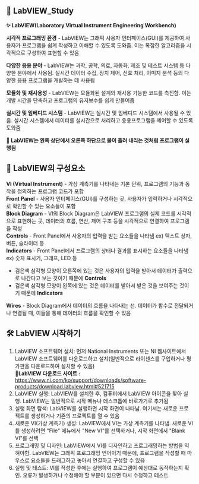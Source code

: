 ## 📝 LabVIEW_Study <br>


**✨ LabVIEW(Laboratory Virtual Instrument Engineering Workbench)**

**시각적 프로그래밍 환경** - LabVIEW는 그래픽 사용자 인터페이스(GUI)를 제공하여 사용자가 프로그램을 쉽게 작성하고 이해할 수 있도록 도와줌. 이는 복잡한 알고리즘을 시각적으로 구성하여 표현할 수 있음

**다양한 응용 분야** - LabVIEW는 과학, 공학, 의료, 자동화, 제조 및 테스트 시스템 등 다양한 분야에서 사용됨. 실시간 데이터 수집, 장치 제어, 신호 처리, 이미지 분석 등의 다양한 응용 프로그램을 개발하는 데 사용됨

**모듈화 및 재사용성** - LabVIEW는 모듈화된 설계와 재사용 가능한 코드를 촉진함. 이는 개발 시간을 단축하고 프로그램의 유지보수를 쉽게 만들어줌

**실시간 및 임베디드 시스템** - LabVIEW는 실시간 및 임베디드 시스템에서 사용될 수 있음. 실시간 시스템에서 데이터를 실시간으로 처리하고 응용프로그램을 제어할 수 있도록 도와줌

**📌 LabVIEW는 왼쪽 상단에서 오른쪽 하단으로 물이 흘러 내리는 것처럼 프로그램이 실행됨**

## **📄 LabVIEW의 구성요소** <br>
**VI (Virtual Instrument)** - 가상 계측기를 나타내는 기본 단위, 프로그램의 기능과 동작을 정의하는 프로그램 코드가 포함 <br>
**Front Panel** - 사용자 인터페이스(GUI)를 구성하는 곳, 사용자가 입력하거나 시각적으로 확인할 수 있는 요소들이 포함 <br>
**Block Diagram** - VI의 Block Diagram은 LabVIEW 프로그램의 실제 코드를 시각적으로 표현하는 곳, 데이터의 흐름, 연산, 제어 구조 등을 시각적으로 연결하여 프로그램을 작성 <br>
**Controls** - Front Panel에서 사용자의 입력을 받는 요소들을 나타냄 ex) 텍스트 상자, 버튼, 슬라이더 등 <br>
**Indicators** - Front Panel에서 프로그램의 상태나 결과를 표시하는 요소들을 나타냄 ex) 숫자 표시기, 그래프, LED 등 <br>
- 검은색 삼각형 모양이 오른쪽에 있는 것은 사용자의 입력을 받아서 데이터가 출력으로 나간다고 보는 것이기 때문에 **Controls** <br>
- 검은색 삼각형 모양이 왼쪽에 있는 것은 데이터를 받아서 받은 것을 보여주는 것이기 때문에 **Indicators** <br>

**Wires** - Block Diagram에서 데이터의 흐름을 나타내는 선. 데이터가 함수로 전달되거나 연결될 때, 이들을 통해 데이터의 흐름을 확인할 수 있음 <br>

## **🛠 LabVIEW 시작하기**
1. LabVIEW 소프트웨어 설치: 먼저 National Instruments 또는 NI 웹사이트에서 LabVIEW 소프트웨어를 다운로드하고 설치(일반적으로 라이센스를 구입하거나 평가판을 다운로드하여 설치할 수 있음) <br>
**📌LabVIEW 다운로드 사이트 :** https://www.ni.com/ko/support/downloads/software-products/download.labview.html#521715 <br>
2. LabVIEW 실행: LabVIEW를 설치한 후, 컴퓨터에서 LabVIEW 아이콘을 찾아 실행. LabVIEW는 일반적으로 시작 메뉴나 데스크톱에 바로가기로 추가됨 <br>
3. 실행 화면 탐색: LabVIEW를 실행하면 시작 화면이 나타남. 여기서는 새로운 프로젝트를 생성하거나 기존의 프로젝트를 열 수 있음 <br>
4. 새로운 VI(가상 계측기) 생성: LabVIEW에서 VI는 가상 계측기를 나타냄. 새로운 VI를 생성하려면 "File" 메뉴에서 "New VI"를 선택하거나, 시작 화면에서 "Blank VI"를 선택 <br>
5. 프로그래밍 및 디자인: LabVIEW에서 VI를 디자인하고 프로그래밍하는 방법을 익혀야함. LabVIEW는 그래픽 프로그래밍 언어이기 때문에, 프로그램을 작성할 때 마우스로 요소들을 드래그하고 놓아서 연결하고 구성할 수 있음 <br>
6. 실행 및 테스트: VI를 작성한 후에는 실행하여 프로그램이 예상대로 동작하는지 확인. 오류가 발생하거나 수정해야 할 부분이 있으면 다시 수정하고 테스트 <br>



